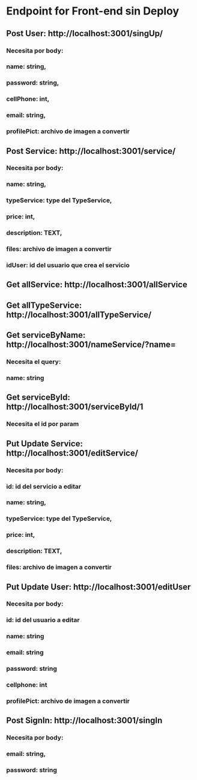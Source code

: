 # Endpoint for Front-end sin Deploy

## Post User: http://localhost:3001/singUp/
###    Necesita por body:
###    name: string,
###    password: string,
###    cellPhone: int,
###    email: string,
###    profilePict: archivo de imagen a convertir

## Post Service: http://localhost:3001/service/ 
###   Necesita por body:
###    name: string,
###    typeService: type del TypeService,
###    price: int,
###    description: TEXT,
###    files: archivo de imagen a convertir
###    idUser: id del usuario que crea el servicio

## Get allService: http://localhost:3001/allService

## Get allTypeService: http://localhost:3001/allTypeService/
###
## Get serviceByName: http://localhost:3001/nameService/?name=
###    Necesita el query:
###    name: string

## Get serviceById: http://localhost:3001/serviceById/1
###    Necesita el id por param

## Put Update Service: http://localhost:3001/editService/
###    Necesita por body:
###    id: id del servicio a editar
###    name: string,
###    typeService: type del TypeService,
###    price: int,
###    description: TEXT,
###    files: archivo de imagen a convertir

## Put Update User: http://localhost:3001/editUser
###    Necesita por body:
###    id: id  del usuario a editar
###    name: string
###    email: string
###    password: string
###    cellphone: int
###    profilePict: archivo de imagen a convertir
###
## Post SignIn: http://localhost:3001/singIn
###    Necesita por body:
###    email: string,
###    password: string